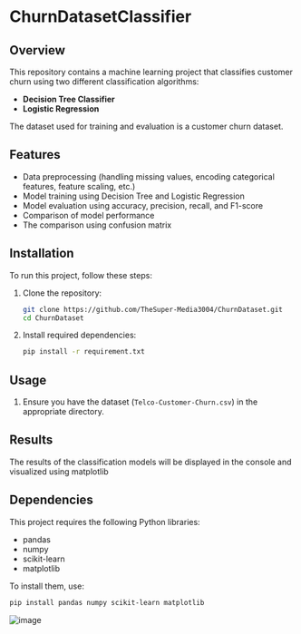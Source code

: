 # ChurnDatasetClassifier

## Overview
This repository contains a machine learning project that classifies customer churn using two different classification algorithms:
- **Decision Tree Classifier**
- **Logistic Regression**

The dataset used for training and evaluation is a customer churn dataset.

## Features
- Data preprocessing (handling missing values, encoding categorical features, feature scaling, etc.)
- Model training using Decision Tree and Logistic Regression
- Model evaluation using accuracy, precision, recall, and F1-score
- Comparison of model performance
- The comparison using confusion matrix

## Installation
To run this project, follow these steps:

1. Clone the repository:
   ```bash
   git clone https://github.com/TheSuper-Media3004/ChurnDataset.git
   cd ChurnDataset
   ```
2. Install required dependencies:
   ```bash
   pip install -r requirement.txt
   ```

## Usage
1. Ensure you have the dataset (`Telco-Customer-Churn.csv`) in the appropriate directory.


## Results
The results of the classification models will be displayed in the console and visualized using matplotlib 

## Dependencies
This project requires the following Python libraries:
- pandas
- numpy
- scikit-learn
- matplotlib

To install them, use:
```bash
pip install pandas numpy scikit-learn matplotlib 
```
![image](https://github.com/user-attachments/assets/437d2832-e63d-4019-b37e-3ff73a7926d3)





